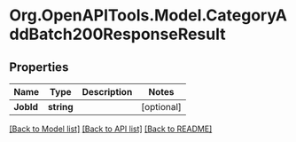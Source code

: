 # Org.OpenAPITools.Model.CategoryAddBatch200ResponseResult

## Properties

Name | Type | Description | Notes
------------ | ------------- | ------------- | -------------
**JobId** | **string** |  | [optional] 

[[Back to Model list]](../README.md#documentation-for-models) [[Back to API list]](../README.md#documentation-for-api-endpoints) [[Back to README]](../README.md)

